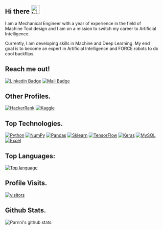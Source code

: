 ## Hi there <img src="https://user-images.githubusercontent.com/1303154/88677602-1635ba80-d120-11ea-84d8-d263ba5fc3c0.gif" width="28px" alt="hi">


I am a Mechanical Engineer with a year of experience in the field of Machine Tool design and I am on a mission to switch my career to Artificial Intelligence.

Currently, I am developing skills in Machine and Deep Learning. My end goal is to become an expert in Artificial Intelligence and FORCE robots to do cool backflips.

## Reach me out!

[![Linkedin Badge](https://img.shields.io/badge/-Parmeshwar_Prajapati-0e76a8?style=flat&labelColor=0e76a8&logo=linkedin&logoColor=white)](https://www.linkedin.com/in/parmeshwar-prajapati-439443150/)
[![Mail Badge](https://img.shields.io/badge/-Email-c0392b?style=flat&labelColor=c0392b&logo=gmail&logoColor=white)](mailto:parmeshwar28111994@gmail.com)

## Other Profiles.
[![HackerRank](https://img.shields.io/badge/-Hackerrank-2EC866?style=for-the-badge&logo=HackerRank&logoColor=white)](https://www.hackerrank.com/prajapaticamps81)
[![Kaggle](https://img.shields.io/badge/Kaggle-20BEFF?style=for-the-badge&logo=Kaggle&logoColor=white)](https://www.hackerrank.com/prajapaticamps81)

## Top Technologies.
[![Python](https://img.shields.io/badge/python-%2314354C.svg?style=for-the-badge&logo=python&logoColor=white)](#)
[![NumPy](https://img.shields.io/badge/numpy-%23013243.svg?style=for-the-badge&logo=numpy&logoColor=white)](#)
[![Pandas](https://img.shields.io/badge/pandas-%23150458.svg?style=for-the-badge&logo=pandas&logoColor=white)](#)
[![Sklearn](https://img.shields.io/badge/scikit_learn-F7931E?style=for-the-badge&logo=scikit-learn&logoColor=white)](#)
[![TensorFlow](https://img.shields.io/badge/TensorFlow-%23FF6F00.svg?style=for-the-badge&logo=TensorFlow&logoColor=white)](#)
[![Keras](https://img.shields.io/badge/Keras-%23D00000.svg?style=for-the-badge&logo=Keras&logoColor=white)](#)
[![MySQL](https://img.shields.io/badge/mysql-%2300f.svg?style=for-the-badge&logo=mysql&logoColor=white)](#)
[![Excel](https://img.shields.io/badge/Microsoft_Excel-217346?style=for-the-badge&logo=microsoft-excel&logoColor=white)](#)


## Top Languages:
[![Top language](https://github-readme-stats.vercel.app/api/top-langs/?username=Parnni&show_icons=true&theme=tokyonight)](#)

## Profile Visits.
[![visitors](https://visitor-badge.glitch.me/badge?page_id=Parnni.Parnni)](#)

## Github Stats.
![Parnni's github stats](https://github-readme-stats.vercel.app/api?username=Parnni&count_private=true&theme=tokyonight)
